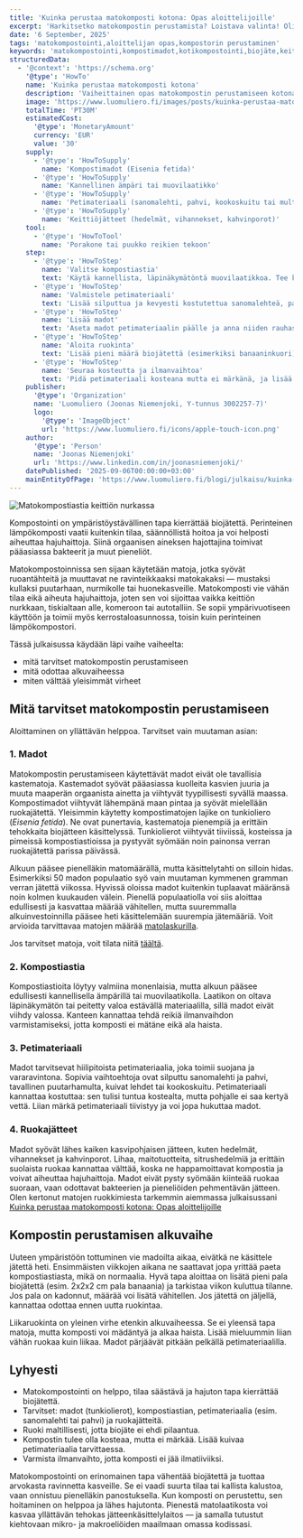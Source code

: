 ```yaml
---
title: 'Kuinka perustaa matokomposti kotona: Opas aloittelijoille'
excerpt: 'Harkitsetko matokompostin perustamista? Loistava valinta! Olipa tavoitteesi keittiöjätteen vähentäminen, ravinteikkaan luomulannoitteen tuottaminen tai uuden harrastuksen kokeileminen, matokompostointi on helppoa, hauskaa ja ympäristöystävällistä — eikä se rasita lompakkoa.'
date: '6 September, 2025'
tags: 'matokompostointi,aloittelijan opas,kompostorin perustaminen'
keywords: 'matokompostointi,kompostimadot,kotikompostointi,biojäte,keittiöjäte,perustaminen,opas,aloittelija,petimateriaali,kosteus,ilmanvaihto,lämpötila,hajuhaitat,hoito-ohjeet,ruokinta,jätteiden vähentäminen,luomulannoite,ravinnekierto,kotitalousjäte,ympäristöystävällisyys,vihreä elämäntapa'
structuredData:
  - '@context': 'https://schema.org'
    '@type': 'HowTo'
    name: 'Kuinka perustaa matokomposti kotona'
    description: 'Vaiheittainen opas matokompostin perustamiseen kotona. Opi, mitä tarvitset ja miten aloitat helposti sisätiloissa ilman hajuhaittoja.'
    image: 'https://www.luomuliero.fi/images/posts/kuinka-perustaa-matokomposti-kotona-opas-aloittelijoille/matokomposti-1200.jpg'
    totalTime: 'PT30M'
    estimatedCost:
      '@type': 'MonetaryAmount'
      currency: 'EUR'
      value: '30'
    supply:
      - '@type': 'HowToSupply'
        name: 'Kompostimadot (Eisenia fetida)'
      - '@type': 'HowToSupply'
        name: 'Kannellinen ämpäri tai muovilaatikko'
      - '@type': 'HowToSupply'
        name: 'Petimateriaali (sanomalehti, pahvi, kookoskuitu tai multa)'
      - '@type': 'HowToSupply'
        name: 'Keittiöjätteet (hedelmät, vihannekset, kahvinporot)'
    tool:
      - '@type': 'HowToTool'
        name: 'Porakone tai puukko reikien tekoon'
    step:
      - '@type': 'HowToStep'
        name: 'Valitse kompostiastia'
        text: 'Käytä kannellista, läpinäkymätöntä muovilaatikkoa. Tee kanteen ja reunoihin pieniä reikiä ilmanvaihdon varmistamiseksi.'
      - '@type': 'HowToStep'
        name: 'Valmistele petimateriaali'
        text: 'Lisää silputtua ja kevyesti kostutettua sanomalehteä, pahvia tai kookoskuitua noin puoliväliin astiaa.'
      - '@type': 'HowToStep'
        name: 'Lisää madot'
        text: 'Aseta madot petimateriaalin päälle ja anna niiden rauhassa sopeutua uuteen ympäristöön.'
      - '@type': 'HowToStep'
        name: 'Aloita ruokinta'
        text: 'Lisää pieni määrä biojätettä (esimerkiksi banaaninkuori) ja odota viikon ajan. Lisää jätettä vasta, kun edellinen erä on kadonnut.'
      - '@type': 'HowToStep'
        name: 'Seuraa kosteutta ja ilmanvaihtoa'
        text: 'Pidä petimateriaali kosteana mutta ei märkänä, ja lisää kuivaa paperia jos komposti tuntuu liian märältä.'
    publisher:
      '@type': 'Organization'
      name: 'Luomuliero (Joonas Niemenjoki, Y-tunnus 3002257-7)'
      logo:
        '@type': 'ImageObject'
        url: 'https://www.luomuliero.fi/icons/apple-touch-icon.png'
    author:
      '@type': 'Person'
      name: 'Joonas Niemenjoki'
      url: 'https://www.linkedin.com/in/joonasniemenjoki/'
    datePublished: '2025-09-06T00:00:00+03:00'
    mainEntityOfPage: 'https://www.luomuliero.fi/blogi/julkaisu/kuinka-perustaa-matokomposti-kotona-opas-aloittelijoille'
---
```


<picture>
  <source srcset="/images/posts/kuinka-perustaa-matokomposti-kotona-opas-aloittelijoille/matokomposti-800.avif 800w, /images/posts/kuinka-perustaa-matokomposti-kotona-opas-aloittelijoille/matokomposti-1200.avif 1200w" type="image/avif">
  <source srcset="/images/posts/kuinka-perustaa-matokomposti-kotona-opas-aloittelijoille/matokomposti-800.webp 800w, /images/posts/kuinka-perustaa-matokomposti-kotona-opas-aloittelijoille/matokomposti-1200.webp 1200w" type="image/webp">
  <img src="/images/posts/kuinka-perustaa-matokomposti-kotona-opas-aloittelijoille/matokomposti-800.jpg" srcset="/images/posts/kuinka-perustaa-matokomposti-kotona-opas-aloittelijoille/matokomposti-800.jpg 800w, /images/posts/kuinka-perustaa-matokomposti-kotona-opas-aloittelijoille/matokomposti-1200.jpg 1200w" alt="Matokompostiastia keittiön nurkassa" sizes="(max-width: 600px) 100vw, 800px" style="max-width:100%;height:auto;" loading="lazy">
</picture>

Kompostointi on ympäristöystävällinen tapa kierrättää biojätettä. Perinteinen lämpökomposti vaatii kuitenkin tilaa, säännöllistä hoitoa ja voi helposti aiheuttaa hajuhaittoja. Siinä orgaanisen aineksen hajottajina toimivat pääasiassa bakteerit ja muut pieneliöt.

Matokompostoinnissa sen sijaan käytetään matoja, jotka syövät ruoantähteitä ja muuttavat ne ravinteikkaaksi matokakaksi — mustaksi kullaksi puutarhaan, nurmikolle tai huonekasveille. Matokomposti vie vähän tilaa eikä aiheuta hajuhaittoja, joten sen voi sijoittaa vaikka keittiön nurkkaan, tiskialtaan alle, komeroon tai autotalliin. Se sopii ympärivuotiseen käyttöön ja toimii myös kerrostaloasunnossa, toisin kuin perinteinen lämpökompostori.

Tässä julkaisussa käydään läpi vaihe vaiheelta:

- mitä tarvitset matokompostin perustamiseen
- mitä odottaa alkuvaiheessa
- miten välttää yleisimmät virheet

## Mitä tarvitset matokompostin perustamiseen

Aloittaminen on yllättävän helppoa. Tarvitset vain muutaman asian:

### 1. Madot

Matokompostin perustamiseen käytettävät madot eivät ole tavallisia kastematoja. Kastemadot syövät pääasiassa kuolleita kasvien juuria ja muuta maaperän orgaanista ainetta ja viihtyvät tyypillisesti syvällä maassa. Kompostimadot viihtyvät lähempänä maan pintaa ja syövät mielellään ruokajätettä. Yleisimmin käytetty kompostimatojen lajike on tunkioliero (_Eisenia fetida_). Ne ovat punertavia, kastematoja pienempiä ja erittäin tehokkaita biojätteen käsittelyssä. Tunkiolierot viihtyvät tiiviissä, kosteissa ja pimeissä kompostiastioissa ja pystyvät syömään noin painonsa verran ruokajätettä parissa päivässä.

Alkuun pääsee pienelläkin matomäärällä, mutta käsittelytahti on silloin hidas. Esimerkiksi 50 madon populaatio syö vain muutaman kymmenen gramman verran jätettä viikossa. Hyvissä oloissa madot kuitenkin tuplaavat määränsä noin kolmen kuukauden välein. Pienellä populaatiolla voi siis aloittaa edullisesti ja kasvattaa määrää vähitellen, mutta suuremmalla alkuinvestoinnilla pääsee heti käsittelemään suurempia jätemääriä. Voit arvioida tarvittavaa matojen määrää [matolaskurilla](https://www.luomuliero.fi/matolaskuri).

Jos tarvitset matoja, voit tilata niitä [täältä](https://www.luomuliero.fi/madot).

### 2. Kompostiastia

Kompostiastioita löytyy valmiina monenlaisia, mutta alkuun pääsee edullisesti kannellisella ämpärillä tai muovilaatikolla. Laatikon on oltava läpinäkymätön tai peitetty valoa estävällä materiaalilla, sillä madot eivät viihdy valossa. Kanteen kannattaa tehdä reikiä ilmanvaihdon varmistamiseksi, jotta komposti ei mätäne eikä ala haista.

### 3. Petimateriaali

Madot tarvitsevat hiilipitoista petimateriaalia, joka toimii suojana ja vararavintona. Sopivia vaihtoehtoja ovat silputtu sanomalehti ja pahvi, tavallinen puutarhamulta, kuivat lehdet tai kookoskuitu. Petimateriaali kannattaa kostuttaa: sen tulisi tuntua kostealta, mutta pohjalle ei saa kertyä vettä. Liian märkä petimateriaali tiivistyy ja voi jopa hukuttaa madot.

### 4. Ruokajätteet

Madot syövät lähes kaiken kasvipohjaisen jätteen, kuten hedelmät, vihannekset ja kahvinporot. Lihaa, maitotuotteita, sitrushedelmiä ja erittäin suolaista ruokaa kannattaa välttää, koska ne happamoittavat kompostia ja voivat aiheuttaa hajuhaittoja. Madot eivät pysty syömään kiinteää ruokaa suoraan, vaan odottavat bakteerien ja pieneliöiden pehmentävän jätteen. Olen kertonut matojen ruokkimiesta tarkemmin aiemmassa julkaisussani [Kuinka perustaa matokomposti kotona: Opas aloittelijoille](https://www.luomuliero.fi/blogi/julkaisu/kuinka-perustaa-matokomposti-kotona-opas-aloittelijoille)

## Kompostin perustamisen alkuvaihe

Uuteen ympäristöön tottuminen vie madoilta aikaa, eivätkä ne käsittele jätettä heti. Ensimmäisten viikkojen aikana ne saattavat jopa yrittää paeta kompostiastiasta, mikä on normaalia. Hyvä tapa aloittaa on lisätä pieni pala biojätettä (esim. 2x2x2 cm pala banaania) ja tarkistaa viikon kuluttua tilanne. Jos pala on kadonnut, määrää voi lisätä vähitellen. Jos jätettä on jäljellä, kannattaa odottaa ennen uutta ruokintaa.

<aside>Liikaruokinta on yleinen virhe etenkin alkuvaiheessa. Se ei yleensä tapa matoja, mutta komposti voi mädäntyä ja alkaa haista. Lisää mieluummin liian vähän ruokaa kuin liikaa. Madot pärjäävät pitkään pelkällä petimateriaalilla.</aside>

## Lyhyesti

- Matokompostointi on helppo, tilaa säästävä ja hajuton tapa kierrättää biojätettä.
- Tarvitset: madot (tunkiolierot), kompostiastian, petimateriaalia (esim. sanomalehti tai pahvi) ja ruokajätteitä.
- Ruoki maltillisesti, jotta biojäte ei ehdi pilaantua.
- Kompostin tulee olla kosteaa, mutta ei märkää. Lisää kuivaa petimateriaalia tarvittaessa.
- Varmista ilmanvaihto, jotta komposti ei jää ilmatiiviiksi.

Matokompostointi on erinomainen tapa vähentää biojätettä ja tuottaa arvokasta ravinnetta kasveille. Se ei vaadi suurta tilaa tai kallista kalustoa, vaan onnistuu pienelläkin panostuksella. Kun komposti on perustettu, sen hoitaminen on helppoa ja lähes hajutonta. Pienestä matolaatikosta voi kasvaa yllättävän tehokas jätteenkäsittelylaitos — ja samalla tutustut kiehtovaan mikro- ja makroeliöiden maailmaan omassa kodissasi.
